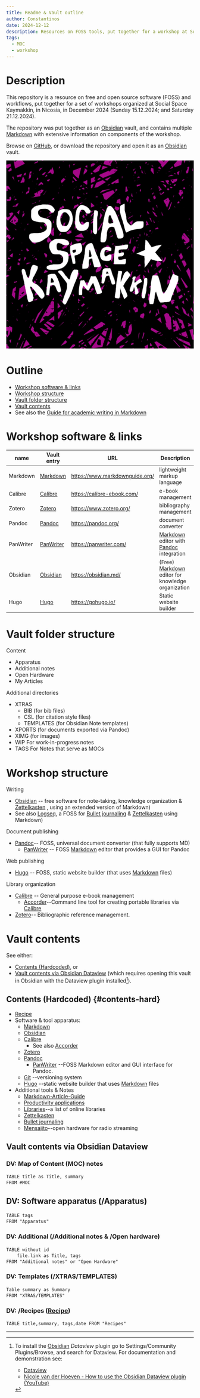 ```yaml
---
title: Readme & Vault outline 
author: Constantinos 
date: 2024-12-12
description: Resources on FOSS tools, put together for a workshop at Social Space Kaymakkin, Nicosia, in December 2024, assembled as an Obsidian vault. 
tags: 
  - MOC
  - workshop
---
```


# Description 
This repository is a resource on free and open source software (FOSS) and workflows, put together for a set of workshops organized at Social Space Kaymakkin, in Nicosia, in December 2024 (Sunday 15.12.2024; and Saturday 21.12.2024).  

The repository was put together as an [Obsidian](Apparatus/Obsidian.md) vault, and contains multiple [Markdown](Apparatus/Markdown.md) with extensive information on components of the workshop. 

Browse on [GitHub](https://github.com/cmiltiadis/kaymakkin), or download the repository and open it as an [Obsidian](Apparatus/Obsidian.md) vault. 


![Kaymakkin|150](XIMG/logos/kaymakkin.jpg)

# Outline 
- [Workshop software & links](#Workshop%20software%20&%20links)
- [Workshop structure](#Workshop%20structure)
- [Vault folder structure](#Vault%20folder%20structure)
- [Vault contents](#Vault%20contents)
- See also the [Guide for academic writing in Markdown](Articles/Markdown-Article-Guide.md)
# Workshop software & links 

| name      | Vault entry                         | URL                            | Description                                                                             |
| --------- | ----------------------------------- | ------------------------------ | --------------------------------------------------------------------------------------- |
| Markdown  | [Markdown](Apparatus/Markdown.md)   | https://www.markdownguide.org/ | lightweight markup language                                                             |
| Calibre   | [Calibre](Apparatus/Calibre.md)     | https://calibre-ebook.com/<br> | e-book management                                                                       |
| Zotero    | [Zotero](Apparatus/Zotero.md)       | https://www.zotero.org/        | bibliography management                                                                 |
| Pandoc    | [Pandoc](Apparatus/Pandoc.md)       | https://pandoc.org/            | document converter                                                                      |
| PanWriter | [PanWriter](Apparatus/PanWriter.md) | https://panwriter.com/         | [Markdown](Apparatus/Markdown.md) editor with [Pandoc](Apparatus/Pandoc.md) integration |
| Obsidian  | [Obsidian](Apparatus/Obsidian.md)   | https://obsidian.md/           | (Free) [Markdown](Apparatus/Markdown.md) editor for knowledge organization              |
| Hugo      | [Hugo](Apparatus/Hugo.md)           | https://gohugo.io/             | Static website builder                                                                  |

# Vault folder structure 

Content 
- Apparatus 
- Additional notes 
- Open Hardware 
- My Articles 

Additional directories  
- XTRAS
	- BIB (for bib files)
	- CSL (for citation style files)
	- TEMPLATES (for Obsidian Note templates)
- XPORTS (for documents exported via Pandoc)
- XIMG (for images)
- WIP 
  For work-in-progress notes
- TAGS 
  For Notes that serve as MOCs

# Workshop structure 

Writing 
+ [Obsidian](Apparatus/Obsidian.md) -- free software for note-taking, knowledge organization & [Zettelkasten](Additional/Zettelkasten.md) , using an extended version of Markdown)
+ See also [Logseq](Apparatus/Logseq.md), a FOSS for [Bullet journaling](Additional/Bullet%20journaling.md) & [Zettelkasten](Additional/Zettelkasten.md) using Markdown) 

Document publishing
+ [Pandoc](Apparatus/Pandoc.md)-- FOSS, universal document converter (that fully supports MD)
	+ [PanWriter](Apparatus/PanWriter.md) -- FOSS [Markdown](Apparatus/Markdown.md) editor that provides a GUI for Pandoc  

Web publishing 
+ [Hugo](Apparatus/Hugo.md) -- FOSS, static website builder (that uses [Markdown](Apparatus/Markdown.md) files)

Library organization   
+ [Calibre](Apparatus/Calibre.md) -- General purpose e-book management 
	+ [Accorder](Apparatus/Accorder.md)--Command line tool for creating portable libraries via [Calibre](Apparatus/Calibre.md) 
+ [Zotero](Apparatus/Zotero.md)-- Bibliographic reference management. 

# Vault contents 

See either: 
- [Contents (Hardcoded)](#contents-hard), or 
- [Vault contents via Obsidian Dataview](#Vault%20contents%20via%20Obsidian%20Dataview) (which requires opening this vault in Obsidian with the Dataview plugin installed[^dataview]). 

[^dataview]:  To install the [Obsidian](Obsidian.md) *Dataview* plugin go to Settings/Community Plugins/Browse, and search for Dataview. For documentation and demonstration see: 
	- [Dataview](https://blacksmithgu.github.io/obsidian-dataview/)
	- [Nicole van der Hoeven - How to use the Obsidian Dataview plugin (YouTube)](https://www.youtube.com/watch?v=JTObSymEvWA)

## Contents (Hardcoded) {#contents-hard}
- [Recipe](TAGS/Recipe.md)
- Software & tool apparatus:  
	- [Markdown](Apparatus/Markdown.md)
	- [Obsidian](Apparatus/Obsidian.md)
	- [Calibre](Apparatus/Calibre.md)
		- See also [Accorder](Apparatus/Accorder.md)
	- [Zotero](Apparatus/Zotero.md)
	- [Pandoc](Apparatus/Pandoc.md)
		- [PanWriter](Apparatus/PanWriter.md) --FOSS Markdown editor and GUI interface for Pandoc. 
	- [Git](Apparatus/Git.md) --versioning system
	- [Hugo](Apparatus/Hugo.md) --static website builder that uses [Markdown](Apparatus/Markdown.md) files 
- Additional tools & Notes 
	- [Markdown-Article-Guide](Articles/Markdown-Article-Guide.md)
	- [Productivity applications](Additional/Productivity%20applications.md)
	- [Libraries](Additional/Libraries.md)--a list of online libraries
	- [Zettelkasten](Additional/Zettelkasten.md)
	- [Bullet journaling](Additional/Bullet%20journaling.md)
	- [Mensajito](Open%20Hardware/Mensajito.md)--open hardware for radio streaming

## Vault contents via Obsidian Dataview 
### DV: Map of Content (MOC) notes  

```dataview
TABLE title as Title, summary
FROM #MOC 
```

## DV: Software apparatus  (/Apparatus)

```dataview 
TABLE tags
FROM "Apparatus"
```

### DV: Additional  (/Additional notes & /Open hardware) 

```dataview 
TABLE without id
	file.link as Title, tags
FROM "Additional notes" or "Open Hardware"
```
### DV: Templates (/XTRAS/TEMPLATES)
```dataview 
Table summary as Summary
FROM "XTRAS/TEMPLATES"
```

### DV: /Recipes ([Recipe](TAGS/Recipe.md))

```dataview 
TABLE title,summary, tags,date FROM "Recipes"
```

--- 

